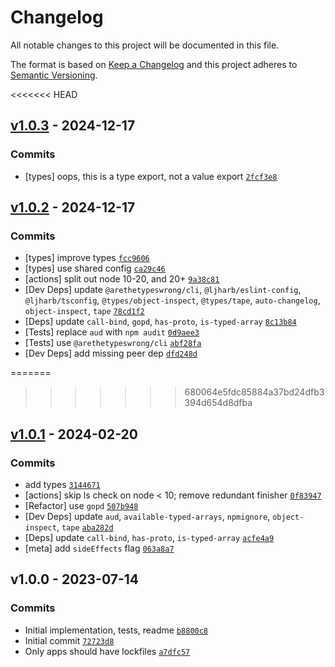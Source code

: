 # Changelog

All notable changes to this project will be documented in this file.

The format is based on [Keep a Changelog](https://keepachangelog.com/en/1.0.0/)
and this project adheres to [Semantic Versioning](https://semver.org/spec/v2.0.0.html).

<<<<<<< HEAD
## [v1.0.3](https://github.com/inspect-js/typed-array-byte-length/compare/v1.0.2...v1.0.3) - 2024-12-17

### Commits

- [types] oops, this is a type export, not a value export [`2fcf3e8`](https://github.com/inspect-js/typed-array-byte-length/commit/2fcf3e87f0312bca866dd24e805641f9c2c0798b)

## [v1.0.2](https://github.com/inspect-js/typed-array-byte-length/compare/v1.0.1...v1.0.2) - 2024-12-17

### Commits

- [types] improve types [`fcc9606`](https://github.com/inspect-js/typed-array-byte-length/commit/fcc9606bf4f27d1299aacbfa3011973ecf3f25bc)
- [types] use shared config [`ca29c46`](https://github.com/inspect-js/typed-array-byte-length/commit/ca29c46795620d624bcb6cbdbc32c1b0580ab0f8)
- [actions] split out node 10-20, and 20+ [`9a38c81`](https://github.com/inspect-js/typed-array-byte-length/commit/9a38c81be40d6e34b4a1cbe3d83dde8806a998cc)
- [Dev Deps] update `@arethetypeswrong/cli`, `@ljharb/eslint-config`, `@ljharb/tsconfig`, `@types/object-inspect`, `@types/tape`, `auto-changelog`, `object-inspect`, `tape` [`78cd1f2`](https://github.com/inspect-js/typed-array-byte-length/commit/78cd1f274612d46207951cf16a05615d2d14d13e)
- [Deps] update `call-bind`, `gopd`, `has-proto`, `is-typed-array` [`8c13b84`](https://github.com/inspect-js/typed-array-byte-length/commit/8c13b84060a47865c6f6f5fafdeccfdf8f304258)
- [Tests] replace `aud` with `npm audit` [`0d9aee3`](https://github.com/inspect-js/typed-array-byte-length/commit/0d9aee379568e90c7898163b43163c3287004e71)
- [Tests] use `@arethetypeswrong/cli` [`abf28fa`](https://github.com/inspect-js/typed-array-byte-length/commit/abf28fa1baff255683c3f38fe594271178199743)
- [Dev Deps] add missing peer dep [`dfd248d`](https://github.com/inspect-js/typed-array-byte-length/commit/dfd248d58080f8c74990d76202e72acd4f3e9fa0)

=======
>>>>>>> 680064e5fdc85884a37bd24dfb3394d654d8dfba
## [v1.0.1](https://github.com/inspect-js/typed-array-byte-length/compare/v1.0.0...v1.0.1) - 2024-02-20

### Commits

- add types [`3144671`](https://github.com/inspect-js/typed-array-byte-length/commit/3144671ca4035136c558a107ce61af255ae3e858)
- [actions] skip ls check on node &lt; 10; remove redundant finisher [`0f83947`](https://github.com/inspect-js/typed-array-byte-length/commit/0f83947bfe641fd87253330a6a83e8b7571e5c6a)
- [Refactor] use `gopd` [`507b948`](https://github.com/inspect-js/typed-array-byte-length/commit/507b948f9e754ad5b0888a15558448ec879c04c4)
- [Dev Deps] update `aud`, `available-typed-arrays`, `npmignore`, `object-inspect`, `tape` [`aba282d`](https://github.com/inspect-js/typed-array-byte-length/commit/aba282da3a3e16f648ceb4bc4f174cf4942a94e9)
- [Deps] update `call-bind`, `has-proto`, `is-typed-array` [`acfe4a9`](https://github.com/inspect-js/typed-array-byte-length/commit/acfe4a9081f35cea3b450b07a4736e1ab037a708)
- [meta] add `sideEffects` flag [`063a8a7`](https://github.com/inspect-js/typed-array-byte-length/commit/063a8a7ec8c134a012903531beccfc4418f701d0)

## v1.0.0 - 2023-07-14

### Commits

- Initial implementation, tests, readme [`b8800c8`](https://github.com/inspect-js/typed-array-byte-length/commit/b8800c8f7f0fddd8744fd13dfa6239a504b4dc8d)
- Initial commit [`72723d8`](https://github.com/inspect-js/typed-array-byte-length/commit/72723d8f8fbff27d74b19f5e096d2eb2087d90dc)
- Only apps should have lockfiles [`a7dfc57`](https://github.com/inspect-js/typed-array-byte-length/commit/a7dfc57098655049b9c43cf1c3a39f24205821be)
